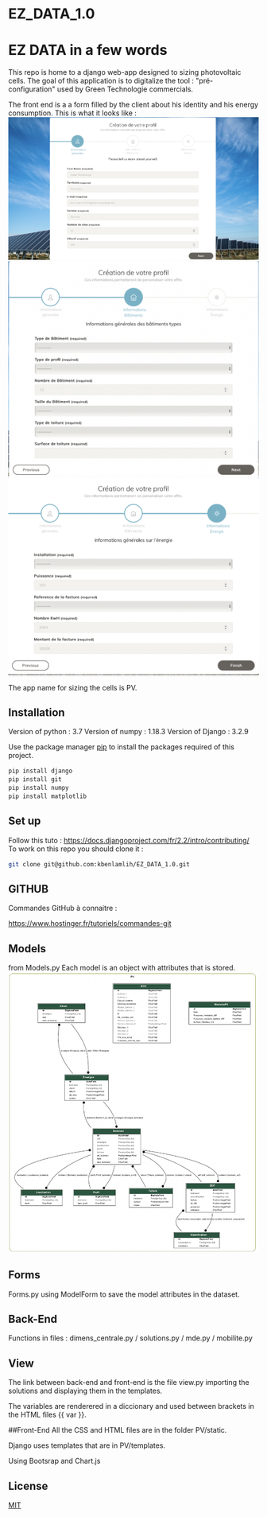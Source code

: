 # EZ_DATA_1.0
# EZ DATA in a few words 

This repo is home to a django web-app designed to sizing photovoltaic cells.
The goal of this application is to digitalize the tool : "pré-configuration" used by Green Technologie commercials. 
 
The front end is a a form filled by the client about his identity and his energy consumption. 
This is what it looks like :
![alt text](https://github.com/kbenlamlih/EZ_DATA_1.0/blob/master/form1.png)
![alt text](https://github.com/kbenlamlih/EZ_DATA_1.0/blob/master/form2.png)
![alt text](https://github.com/kbenlamlih/EZ_DATA_1.0/blob/master/form3.png)


The app name for sizing the cells is PV. 

## Installation

Version of python : 3.7
Version of numpy : 1.18.3
Version of Django : 3.2.9

Use the package manager [pip](https://pip.pypa.io/en/stable/) to install the packages required of this project.
```bash
pip install django 
pip install git
pip install numpy
pip install matplotlib 
```
## Set up

Follow this tuto : https://docs.djangoproject.com/fr/2.2/intro/contributing/
To work on this repo you should clone it :

```bash
git clone git@github.com:kbenlamlih/EZ_DATA_1.0.git
```
## GITHUB 
Commandes GitHub à connaitre : 

https://www.hostinger.fr/tutoriels/commandes-git

## Models 
from Models.py
Each model is an object with attributes that is stored.
![alt text](https://github.com/kbenlamlih/EZ_DATA_1.0/blob/master/UML_EZ_DATA.png)

## Forms 
Forms.py 
using ModelForm to save the model attributes in the dataset.

## Back-End
Functions in files : dimens_centrale.py / solutions.py / mde.py / mobilite.py

## View
The link between back-end and front-end is the file view.py importing the solutions and displaying them in the templates.

The variables are renderered in a diccionary and used between brackets in the HTML files  {{ var }}.

##Front-End
All the CSS and HTML files are in the folder PV/static. 

Django uses templates that are in PV/templates.

Using Bootsrap and Chart.js 


## License
[MIT](https://choosealicense.com/licenses/mit/)
